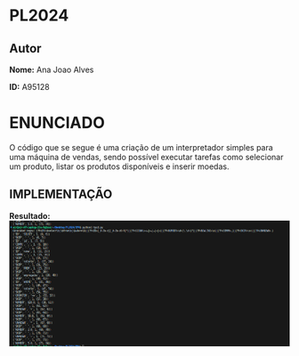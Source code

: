 # PL2024

## Autor 

**Nome:** Ana Joao Alves

**ID:** A95128

# ENUNCIADO

O código que se segue é uma criação de um interpretador simples para uma máquina de vendas, sendo possível executar tarefas como selecionar um produto, listar os produtos disponíveis e inserir moedas.


## IMPLEMENTAÇÃO




**Resultado:** 
![Texto Alternativo](output.png)
